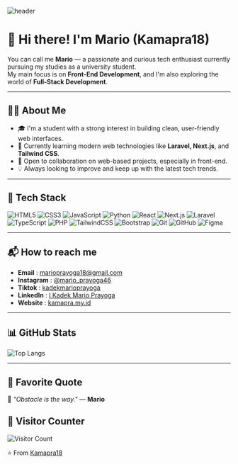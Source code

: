 ![header](https://capsule-render.vercel.app/api?type=waving&color=0:38B2AC,100:3178C6&height=200&section=header&text=Hi%20I'm%20Mario%20👋&fontSize=40&fontColor=fff&fontAlignY=35)

# 👋 Hi there! I'm Mario (Kamapra18)

You can call me **Mario** — a passionate and curious tech enthusiast currently pursuing my studies as a university student.  
My main focus is on **Front-End Development**, and I'm also exploring the world of **Full-Stack Development**.

---

## 🙋‍♂️ About Me

- 🎓 I'm a student with a strong interest in building clean, user-friendly web interfaces.
- 🌱 Currently learning modern web technologies like **Laravel, Next.js**, and **Tailwind CSS**.
- 🚀 Open to collaboration on web-based projects, especially in front-end.
- 💡 Always looking to improve and keep up with the latest tech trends.

---

## 🧰 Tech Stack

![HTML5](https://img.shields.io/badge/HTML5-E34F26?logo=html5&logoColor=white)
![CSS3](https://img.shields.io/badge/CSS3-1572B6?logo=css3&logoColor=white)
![JavaScript](https://img.shields.io/badge/JavaScript-F7DF1E?logo=javascript&logoColor=black)
![Python](https://img.shields.io/badge/Python-3776AB?logo=python&logoColor=white)
![React](https://img.shields.io/badge/React-20232A?logo=react&logoColor=61DAFB)
![Next.js](https://img.shields.io/badge/Next.js-000000?logo=nextdotjs&logoColor=white)
![Laravel](https://img.shields.io/badge/Laravel-FF2D20?logo=laravel&logoColor=white)
![TypeScript](https://img.shields.io/badge/TypeScript-3178C6?logo=typescript&logoColor=white)
![PHP](https://img.shields.io/badge/PHP-777BB4?logo=php&logoColor=white)
![TailwindCSS](https://img.shields.io/badge/Tailwind_CSS-38B2AC?logo=tailwind-css&logoColor=white)
![Bootstrap](https://img.shields.io/badge/Bootstrap-7952B3?logo=bootstrap&logoColor=white)
![Git](https://img.shields.io/badge/Git-F05032?logo=git&logoColor=white)
![GitHub](https://img.shields.io/badge/GitHub-181717?logo=github&logoColor=white)
![Figma](https://img.shields.io/badge/Figma-F24E1E?logo=figma&logoColor=white)

---

## 📬 How to reach me

- **Email** : [marioprayoga18@gmail.com](mailto:marioprayoga18@gmail.com)
- **Instagram** : [@mario_prayoga46](https://www.instagram.com/mario_prayoga46/)
- **Tiktok** : [kadekmarioprayoga](https://www.tiktok.com/@kadekmarioprayoga)
- **LinkedIn** : [I Kadek Mario Prayoga
](https://https://www.linkedin.com/in/i-kadek-mario-prayoga)
- **Website** : [kamapra.my.id](https://kamapra.my.id)

---
## 📊 GitHub Stats

![Top Langs](https://github-readme-stats.vercel.app/api/top-langs/?username=Kamapra18&layout=compact&theme=tokyonight)

---
## 💬 Favorite Quote

🌟 *"Obstacle is the way."* — **Mario**


## 👀 Visitor Counter
![Visitor Count](https://komarev.com/ghpvc/?username=Kamapra18&color=0e75b6&style=flat)



⭐️ From [Kamapra18](https://github.com/Kamapra18)
